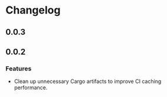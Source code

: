 # Changelog

## 0.0.3

## 0.0.2

### Features

- Clean up unnecessary Cargo artifacts to improve CI caching performance.
